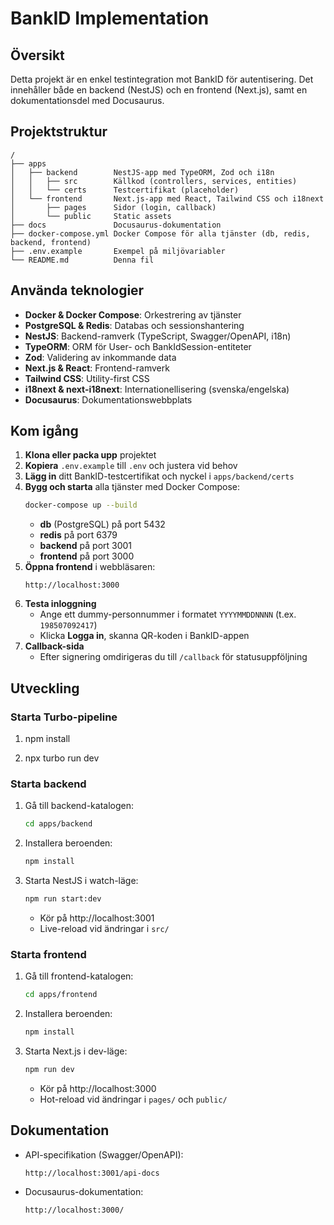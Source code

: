 # BankID Implementation

## Översikt
Detta projekt är en enkel testintegration mot BankID för autentisering. Det innehåller både en backend (NestJS) och en frontend (Next.js), samt en dokumentationsdel med Docusaurus.

## Projektstruktur
```
/
├── apps
│   ├── backend        NestJS-app med TypeORM, Zod och i18n
│   │   ├── src        Källkod (controllers, services, entities)
│   │   └── certs      Testcertifikat (placeholder)
│   └── frontend       Next.js-app med React, Tailwind CSS och i18next
│       ├── pages      Sidor (login, callback)
│       └── public     Static assets
├── docs               Docusaurus-dokumentation
├── docker-compose.yml Docker Compose för alla tjänster (db, redis, backend, frontend)
├── .env.example       Exempel på miljövariabler
└── README.md          Denna fil
```

## Använda teknologier
- **Docker & Docker Compose**: Orkestrering av tjänster  
- **PostgreSQL & Redis**: Databas och sessionshantering  
- **NestJS**: Backend-ramverk (TypeScript, Swagger/OpenAPI, i18n)  
- **TypeORM**: ORM för User- och BankIdSession-entiteter  
- **Zod**: Validering av inkommande data  
- **Next.js & React**: Frontend-ramverk  
- **Tailwind CSS**: Utility-first CSS  
- **i18next & next-i18next**: Internationellisering (svenska/engelska)  
- **Docusaurus**: Dokumentationswebbplats  

## Kom igång
1. **Klona eller packa upp** projektet  
2. **Kopiera** `.env.example` till `.env` och justera vid behov  
3. **Lägg in** ditt BankID-testcertifikat och nyckel i `apps/backend/certs`  
4. **Bygg och starta** alla tjänster med Docker Compose:
   ```bash
   docker-compose up --build
   ```
   - **db** (PostgreSQL) på port 5432  
   - **redis** på port 6379  
   - **backend** på port 3001  
   - **frontend** på port 3000  
5. **Öppna frontend** i webbläsaren:
   ```
   http://localhost:3000
   ```
6. **Testa inloggning**  
   - Ange ett dummy-personnummer i formatet `YYYYMMDDNNNN` (t.ex. `198507092417`)  
   - Klicka **Logga in**, skanna QR-koden i BankID-appen  
7. **Callback-sida**  
   - Efter signering omdirigeras du till `/callback` för statusuppföljning  

## Utveckling

### Starta Turbo-pipeline

1. npm install

2. npx turbo run dev

### Starta backend
1. Gå till backend-katalogen:
   ```bash
   cd apps/backend
   ```
2. Installera beroenden:
   ```bash
   npm install
   ```
3. Starta NestJS i watch-läge:
   ```bash
   npm run start:dev
   ```
   - Kör på http://localhost:3001  
   - Live-reload vid ändringar i `src/`

### Starta frontend
1. Gå till frontend-katalogen:
   ```bash
   cd apps/frontend
   ```
2. Installera beroenden:
   ```bash
   npm install
   ```
3. Starta Next.js i dev-läge:
   ```bash
   npm run dev
   ```
   - Kör på http://localhost:3000  
   - Hot-reload vid ändringar i `pages/` och `public/`

## Dokumentation
- API-specifikation (Swagger/OpenAPI):  
  ```
  http://localhost:3001/api-docs
  ```
- Docusaurus-dokumentation:  
  ```
  http://localhost:3000/
  ```
